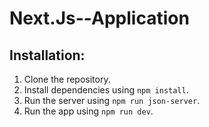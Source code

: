 # Next.Js--Application

## Installation:

1. Clone the repository.
2. Install dependencies using `npm install`.
3. Run the server using `npm run json-server`.
4. Run the app using `npm run dev`.
